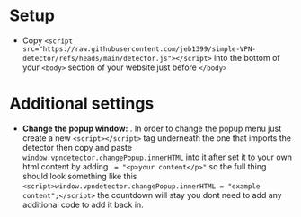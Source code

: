 # Setup
- Copy `<script src="https://raw.githubusercontent.com/jeb1399/simple-VPN-detector/refs/heads/main/detector.js"></script>` into the bottom of your `<body>` section of your website just before `</body>`

# Additional settings
- **Change the popup window:**
. In order to change the popup menu just create a new `<script></script>` tag underneath the one that imports the detector then copy and paste `window.vpndetector.changePopup.innerHTML` into it after set it to your own html content by adding ` = "<p>your content</p>"` so the full thing should look something like this `<script>window.vpndetector.changePopup.innerHTML = "example content";</script>` the countdown will stay you dont need to add any additional code to add it back in.
